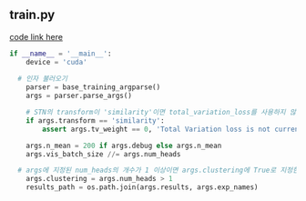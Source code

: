 
## train.py

[code link here](https://github.com/0nandon/gangealing/blob/main/train.py)

```python
if __name__ = '__main__':
	device = 'cuda'
  
  # 인자 불러오기
	parser = base_training_argparse()
	args = parser.parse_args()

	# STN의 transform이 'similarity'이면 total_variation_loss를 사용하지 않는다.
	if args.transform == 'similarity':
		assert args.tv_weight == 0, 'Total Variation loss is not currently supported for similarity-only STNs'

	args.n_mean = 200 if args.debug else args.n_mean
	args.vis_batch_size //= args.num_heads

  # args에 지정된 num_heads의 개수가 1 이상이면 args.clustering에 True로 지정한다.
	args.clustering = args.num_heads > 1
	results_path = os.path.join(args.results, args.exp_names)
```
